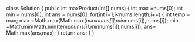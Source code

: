 class Solution {
    public int maxProduct(int[] nums) {
        int max =nums[0];
        int min = nums[0];
        int ans = nums[0];
        for(int i=1;i<nums.length;i++)
        {
            int temp = max;
            max =Math.max(Math.max(max*nums[i],min*nums[i]),nums[i]);
            min =Math.min(Math.min(temp*nums[i],min*nums[i]),nums[i]);
            ans= Math.max(ans,max);
        }
        return ans;
    }
}
